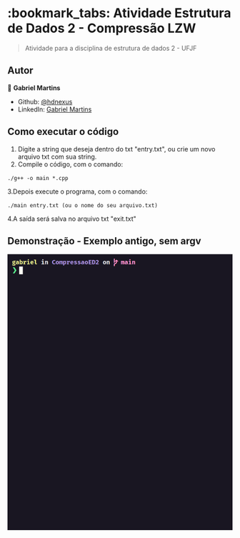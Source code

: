 <h1>:bookmark_tabs: Atividade Estrutura de Dados 2 - Compressão LZW</h1>

> Atividade para a disciplina de estrutura de dados 2 - UFJF

## Autor

👤 **Gabriel Martins**

- Github: [@hdnexus](https://github.com/hdnexus)
- LinkedIn: [Gabriel Martins](https://www.linkedin.com/in/gabriel-martins-616874161/)

## Como executar o código
1. Digite a string que deseja dentro do txt "entry.txt", ou crie um novo arquivo txt com sua string.
2. Compile o código, com o comando:
```
./g++ -o main *.cpp
```
3.Depois execute o programa, com o comando:
```
./main entry.txt (ou o nome do seu arquivo.txt)
```
4.A saída será salva no arquivo txt "exit.txt"

## Demonstração - Exemplo antigo, sem argv

![](compressao.gif)
